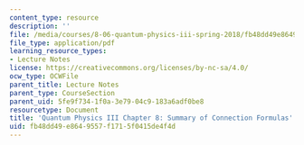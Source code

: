 ```yaml
---
content_type: resource
description: ''
file: /media/courses/8-06-quantum-physics-iii-spring-2018/fb48dd49e8649557f1715f0415de4f4d_MIT8_06S18ch8.pdf
file_type: application/pdf
learning_resource_types:
- Lecture Notes
license: https://creativecommons.org/licenses/by-nc-sa/4.0/
ocw_type: OCWFile
parent_title: Lecture Notes
parent_type: CourseSection
parent_uid: 5fe9f734-1f0a-3e79-04c9-183a6adf0be8
resourcetype: Document
title: 'Quantum Physics III Chapter 8: Summary of Connection Formulas'
uid: fb48dd49-e864-9557-f171-5f0415de4f4d
---
```

